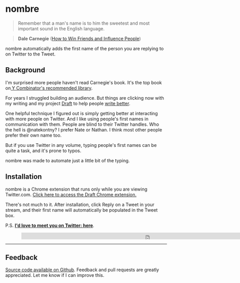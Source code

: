 nombre
=======

> Remember that a man's name is to him the sweetest and most important sound in the English language.

> **Dale Carnegie** ([How to Win Friends and Influence People](http://www.amazon.com/How-Win-Friends-Influence-People-ebook/dp/B003WEAI4E/ref=sr_1_1?ie=UTF8&qid=1391492373&sr=8-1&keywords=how+to+win+friends+and+influence+people))

nombre automatically adds the first name of the person you are replying to on Twitter to the Tweet.

## Background

I'm surprised more people haven't read Carnegie's book. It's the top book on[ Y Combinator's recommended library](http://ycombinator.com/lib.html). 

For years I struggled building an audience. But things are clicking now with my writing and my project [Draft](http://draftin.com) to help people [write better](http://draftin.com).

One helpful technique I figured out is simply getting better at interacting with more people on Twitter. And I like using people's first names in communication with them. People are blind to their Twitter handles. Who the hell is @natekontny? I prefer Nate or Nathan. I think most other people prefer their own name too. 

But if you use Twitter in any volume, typing people's first names can be quite a task, and it's prone to typos. 

nombre was made to automate just a little bit of the typing. 
 
## Installation

nombre is a Chrome extension that runs only while you are viewing Twitter.com. [Click here to access the Draft Chrome extension.](https://chrome.google.com/webstore/detail/draft/amlbbbgcijmiooecobhkjblcdkjldmdk)

There's not much to it. After installation, click Reply on a Tweet in your stream, and their first name will automatically be populated in the Tweet box. 

P.S. [**I'd love to meet you on Twitter: here**](http://twitter.com/natekontny). 

<iframe src="https://draftin.com/share_buttons/new.html?url=http%3A%2F%2Fninjasandrobots.com%2Fmarketable-for-devise&title=Marketable%20for%20Devise" scrolling="no" frameborder="0" style="border:none; overflow:hidden;width:800px; height:21px; padding-left:50px" allowtransparency="true" ></iframe>

----------

Feedback
--------

[Source code available on Github](https://github.com/n8/nombre). Feedback and pull requests are greatly appreciated. Let me know if I can improve this.